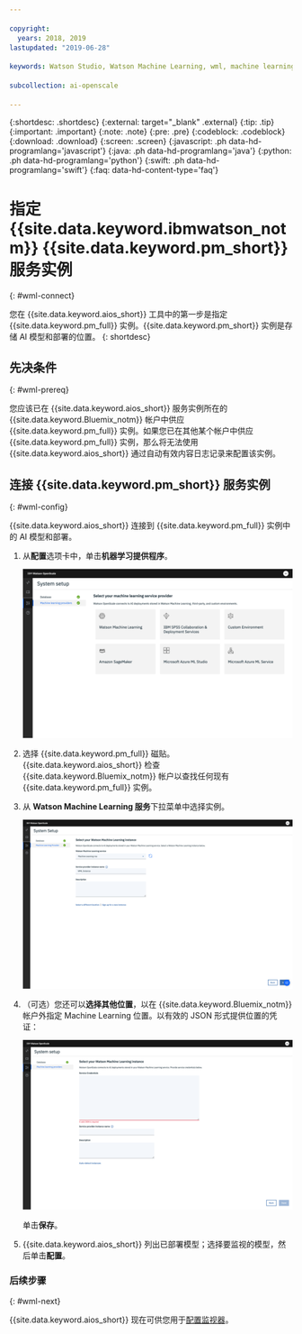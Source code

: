 ```yaml
---

copyright:
  years: 2018, 2019
lastupdated: "2019-06-28"

keywords: Watson Studio, Watson Machine Learning, wml, machine learning, services

subcollection: ai-openscale

---
```


{:shortdesc: .shortdesc}
{:external: target="_blank" .external}
{:tip: .tip}
{:important: .important}
{:note: .note}
{:pre: .pre}
{:codeblock: .codeblock}
{:download: .download}
{:screen: .screen}
{:javascript: .ph data-hd-programlang='javascript'}
{:java: .ph data-hd-programlang='java'}
{:python: .ph data-hd-programlang='python'}
{:swift: .ph data-hd-programlang='swift'}
{:faq: data-hd-content-type='faq'}

# 指定 {{site.data.keyword.ibmwatson_notm}} {{site.data.keyword.pm_short}} 服务实例
{: #wml-connect}

您在 {{site.data.keyword.aios_short}} 工具中的第一步是指定 {{site.data.keyword.pm_full}} 实例。{{site.data.keyword.pm_short}} 实例是存储 AI 模型和部署的位置。
{: shortdesc}

## 先决条件
{: #wml-prereq}

您应该已在 {{site.data.keyword.aios_short}} 服务实例所在的 {{site.data.keyword.Bluemix_notm}} 帐户中供应 {{site.data.keyword.pm_full}} 实例。如果您已在其他某个帐户中供应 {{site.data.keyword.pm_full}} 实例，那么将无法使用 {{site.data.keyword.aios_short}} 通过自动有效内容日志记录来配置该实例。

## 连接 {{site.data.keyword.pm_short}} 服务实例
{: #wml-config}

{{site.data.keyword.aios_short}} 连接到 {{site.data.keyword.pm_full}} 实例中的 AI 模型和部署。

1.  从**配置**选项卡中，单击**机器学习提供程序**。

    ![显示“选择机器学习服务提供程序”屏幕，其中包含受支持的机器学习引擎的磁贴](images/wos-machine-learning-providers-selection.png)

2.  选择 {{site.data.keyword.pm_full}} 磁贴。{{site.data.keyword.aios_short}} 检查 {{site.data.keyword.Bluemix_notm}} 帐户以查找任何现有 {{site.data.keyword.pm_full}} 实例。 
3. 从 **Watson Machine Learning 服务**下拉菜单中选择实例。

    ![选择 {{site.data.keyword.pm_short}} 服务](images/gs-set-wml.png)

4.  （可选）您还可以**选择其他位置**，以在 {{site.data.keyword.Bluemix_notm}} 帐户外指定 Machine Learning 位置。以有效的 JSON 形式提供位置的凭证：

    ![设置 {{site.data.keyword.pm_short}} 实例](images/gs-get-wml.png)

    单击**保存**。

1.  {{site.data.keyword.aios_short}} 列出已部署模型；选择要监视的模型，然后单击**配置**。

### 后续步骤
{: #wml-next}

{{site.data.keyword.aios_short}} 现在可供您用于[配置监视器](/docs/services/ai-openscale?topic=ai-openscale-mo-config)。
